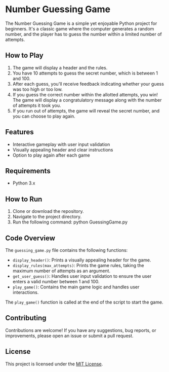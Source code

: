 # Number Guessing Game

The Number Guessing Game is a simple yet enjoyable Python project for beginners. It's a classic game where the computer generates a random number, and the player has to guess the number within a limited number of attempts.

## How to Play

1. The game will display a header and the rules.
2. You have 10 attempts to guess the secret number, which is between 1 and 100.
3. After each guess, you'll receive feedback indicating whether your guess was too high or too low.
4. If you guess the correct number within the allotted attempts, you win! The game will display a congratulatory message along with the number of attempts it took you.
5. If you run out of attempts, the game will reveal the secret number, and you can choose to play again.

## Features

- Interactive gameplay with user input validation
- Visually appealing header and clear instructions
- Option to play again after each game

## Requirements

- Python 3.x

## How to Run

1. Clone or download the repository.
2. Navigate to the project directory.
3. Run the following command: python GuessingGame.py

## Code Overview

The `guessing_game.py` file contains the following functions:

- `display_header()`: Prints a visually appealing header for the game.
- `display_rules(max_attempts)`: Prints the game rules, taking the maximum number of attempts as an argument.
- `get_user_guess()`: Handles user input validation to ensure the user enters a valid number between 1 and 100.
- `play_game()`: Contains the main game logic and handles user interactions.

The `play_game()` function is called at the end of the script to start the game.

## Contributing

Contributions are welcome! If you have any suggestions, bug reports, or improvements, please open an issue or submit a pull request.

## License

This project is licensed under the [MIT License](LICENSE).
